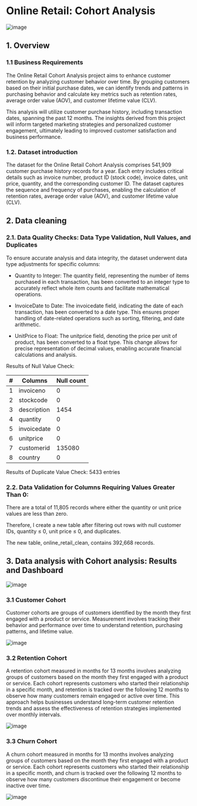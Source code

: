 # Online Retail: Cohort Analysis

![image](https://github.com/linhnguyen2601/SQL-Projects/assets/166676829/8250b800-cf06-478c-8bee-485f2cf70e0f)

## 1. Overview

### 1.1 Business Requirements

The Online Retail Cohort Analysis project aims to enhance customer retention by analyzing customer behavior over time. By grouping customers based on their initial purchase dates, we can identify trends and patterns in purchasing behavior and calculate key metrics such as retention rates, average order value (AOV), and customer lifetime value (CLV). 

This analysis will utilize customer purchase history, including transaction dates, spanning the past 12 months. The insights derived from this project will inform targeted marketing strategies and personalized customer engagement, ultimately leading to improved customer satisfaction and business performance.

### 1.2. Dataset introduction

The dataset for the Online Retail Cohort Analysis comprises 541,909 customer purchase history records for a year. Each entry includes critical details such as invoice number, product ID (stock code), invoice dates, unit price, quantity, and the corresponding customer ID. The dataset captures the sequence and frequency of purchases, enabling the calculation of retention rates, average order value (AOV), and customer lifetime value (CLV).

## 2. Data cleaning

### 2.1. Data Quality Checks: Data Type Validation, Null Values, and Duplicates

To ensure accurate analysis and data integrity, the dataset underwent data type adjustments for specific columns:

- Quantity to Integer: The quantity field, representing the number of items purchased in each transaction, has been converted to an integer type to accurately reflect whole item counts and facilitate mathematical operations.

- InvoiceDate to Date: The invoicedate field, indicating the date of each transaction, has been converted to a date type. This ensures proper handling of date-related operations such as sorting, filtering, and date arithmetic.

- UnitPrice to Float: The unitprice field, denoting the price per unit of product, has been converted to a float type. This change allows for precise representation of decimal values, enabling accurate financial calculations and analysis.

Results of Null Value Check:

| # | Columns |   Null count |
| --- | --- | --- |   
| 1 | invoiceno | 0 |
| 2 | stockcode | 0 |
| 3 | description | 1454 |
| 4 | quantity | 0|
| 5 | invoicedate | 0|
| 6 | unitprice | 0 |
| 7 | customerid | 135080 |
| 8 | country | 0 |

Results of Duplicate Value Check: 5433 entries

### 2.2. Data Validation for Columns Requiring Values Greater Than 0:

There are a total of 11,805 records where either the quantity or unit price values are less than zero.

Therefore, I create a new table after filtering out rows with null customer IDs, quantity ≤ 0, unit price ≤ 0, and duplicates.

The new table, online_retail_clean, contains 392,668 records.

## 3. Data analysis with Cohort analysis: Results and Dashboard

![image](https://github.com/linhnguyen2601/SQL-Projects/assets/166676829/f9521853-836c-4cb0-b5ee-8b8b702d8b11)

### 3.1 Customer Cohort

Customer cohorts are groups of customers identified by the month they first engaged with a product or service. Measurement involves tracking their behavior and performance over time to understand retention, purchasing patterns, and lifetime value.

![image](https://github.com/linhnguyen2601/SQL-Projects/assets/166676829/2ef859c8-44ba-4e0a-9d76-f59060a55ff5)


### 3.2 Retention Cohort

A retention cohort measured in months for 13 months involves analyzing groups of customers based on the month they first engaged with a product or service. Each cohort represents customers who started their relationship in a specific month, and retention is tracked over the following 12 months to observe how many customers remain engaged or active over time. This approach helps businesses understand long-term customer retention trends and assess the effectiveness of retention strategies implemented over monthly intervals.

![image](https://github.com/linhnguyen2601/SQL-Projects/assets/166676829/565571d6-d836-4ad4-bf0f-c8a548b03e94)

### 3.3 Churn Cohort

A churn cohort measured in months for 13 months involves analyzing groups of customers based on the month they first engaged with a product or service. Each cohort represents customers who started their relationship in a specific month, and churn is tracked over the following 12 months to observe how many customers discontinue their engagement or become inactive over time. 

![image](https://github.com/linhnguyen2601/SQL-Projects/assets/166676829/dd718147-559c-469c-945a-ea353fb3f83c)


